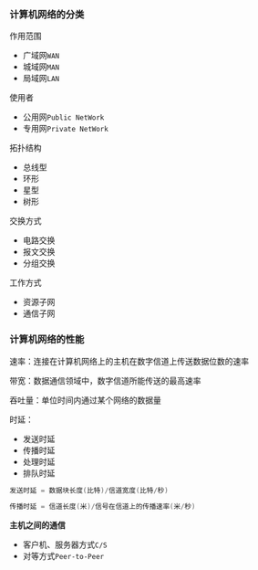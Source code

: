 ### 计算机网络的分类

作用范围

- 广域网`WAN`
- 城域网`MAN`
- 局域网`LAN`

使用者

- 公用网`Public NetWork`
- 专用网`Private NetWork`

拓扑结构

- 总线型
- 环形
- 星型
- 树形

交换方式

- 电路交换
- 报文交换
- 分组交换

工作方式

- 资源子网
- 通信子网

### 计算机网络的性能

速率：连接在计算机网络上的主机在数字信道上传送数据位数的速率

带宽：数据通信领域中，数字信道所能传送的最高速率

吞吐量：单位时间内通过某个网络的数据量

时延：

- 发送时延
- 传播时延
- 处理时延
- 排队时延

```lua
发送时延 = 数据块长度(比特)/信道宽度(比特/秒)

传播时延 = 信道长度(米)/信号在信道上的传播速率(米/秒)
```

**主机之间的通信**

- 客户机、服务器方式`C/S`
- 对等方式`Peer-to-Peer`

